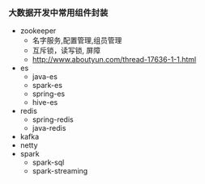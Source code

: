### 大数据开发中常用组件封装
- zookeeper
    - 名字服务,配置管理,组员管理
    - 互斥锁，读写锁, 屏障
    - http://www.aboutyun.com/thread-17636-1-1.html
- es
  - java-es
  - spark-es
  - spring-es
  - hive-es
- redis
  - spring-redis
  - java-redis
- kafka
- netty
- spark
  - spark-sql
  - spark-streaming
